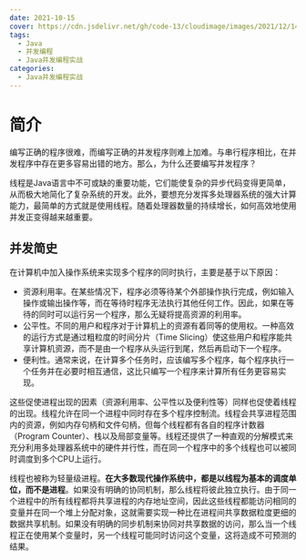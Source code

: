 ```yaml
---
date: 2021-10-15
cover: https://cdn.jsdelivr.net/gh/code-13/cloudimage/images/2021/12/14/20211214205238.jpeg
tags:
  - Java
  - 并发编程
  - Java并发编程实战
categories:
  - Java并发编程实战
---
```


# 简介

编写正确的程序很难，而编写正确的并发程序则难上加难。与串行程序相比，在并发程序中存在更多容易出错的地方。那么，为什么还要编写并发程序？

线程是Java语言中不可或缺的重要功能，它们能使复杂的异步代码变得更简单，从而极大地简化了复杂系统的开发。此外，要想充分发挥多处理器系统的强大计算能力，最简单的方式就是使用线程。随着处理器数量的持续增长，如何高效地使用并发正变得越来越重要。

## 并发简史

在计算机中加入操作系统来实现多个程序的同时执行，主要是基于以下原因：

- 资源利用率。在某些情况下，程序必须等待某个外部操作执行完成，例如输入操作或输出操作等，而在等待时程序无法执行其他任何工作。因此，如果在等待的同时可以运行另一个程序，那么无疑将提高资源的利用率。
- 公平性。不同的用户和程序对于计算机上的资源有着同等的使用权。一种高效的运行方式是通过粗粒度的时间分片（Time Slicing）使这些用户和程序能共享计算机资源，而不是由一个程序从头运行到尾，然后再启动下一个程序。
- 便利性。通常来说，在计算多个任务时，应该编写多个程序，每个程序执行一个任务并在必要时相互通信，这比只编写一个程序来计算所有任务更容易实现。

这些促使进程出现的因素（资源利用率、公平性以及便利性等）同样也促使着线程的出现。线程允许在同一个进程中同时存在多个程序控制流。线程会共享进程范围内的资源，例如内存句柄和文件句柄，但每个线程都有各自的程序计数器（Program Counter）、栈以及局部变量等。线程还提供了一种直观的分解模式来充分利用多处理器系统中的硬件并行性，而在同一个程序中的多个线程也可以被同时调度到多个CPU上运行。

线程也被称为轻量级进程。**在大多数现代操作系统中，都是以线程为基本的调度单位，而不是进程**。如果没有明确的协同机制，那么线程将彼此独立执行。由于同一个进程中的所有线程都将共享进程的内存地址空间，因此这些线程都能访问相同的变量并在同一个堆上分配对象，这就需要实现一种比在进程间共享数据粒度更细的数据共享机制。如果没有明确的同步机制来协同对共享数据的访问，那么当一个线程正在使用某个变量时，另一个线程可能同时访问这个变量，这将造成不可预测的结果。